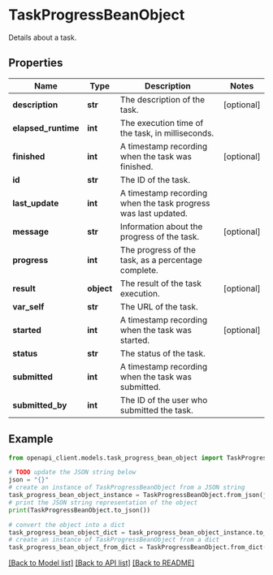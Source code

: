 # TaskProgressBeanObject

Details about a task.

## Properties

Name | Type | Description | Notes
------------ | ------------- | ------------- | -------------
**description** | **str** | The description of the task. | [optional] 
**elapsed_runtime** | **int** | The execution time of the task, in milliseconds. | 
**finished** | **int** | A timestamp recording when the task was finished. | [optional] 
**id** | **str** | The ID of the task. | 
**last_update** | **int** | A timestamp recording when the task progress was last updated. | 
**message** | **str** | Information about the progress of the task. | [optional] 
**progress** | **int** | The progress of the task, as a percentage complete. | 
**result** | **object** | The result of the task execution. | [optional] 
**var_self** | **str** | The URL of the task. | 
**started** | **int** | A timestamp recording when the task was started. | [optional] 
**status** | **str** | The status of the task. | 
**submitted** | **int** | A timestamp recording when the task was submitted. | 
**submitted_by** | **int** | The ID of the user who submitted the task. | 

## Example

```python
from openapi_client.models.task_progress_bean_object import TaskProgressBeanObject

# TODO update the JSON string below
json = "{}"
# create an instance of TaskProgressBeanObject from a JSON string
task_progress_bean_object_instance = TaskProgressBeanObject.from_json(json)
# print the JSON string representation of the object
print(TaskProgressBeanObject.to_json())

# convert the object into a dict
task_progress_bean_object_dict = task_progress_bean_object_instance.to_dict()
# create an instance of TaskProgressBeanObject from a dict
task_progress_bean_object_from_dict = TaskProgressBeanObject.from_dict(task_progress_bean_object_dict)
```
[[Back to Model list]](../README.md#documentation-for-models) [[Back to API list]](../README.md#documentation-for-api-endpoints) [[Back to README]](../README.md)



